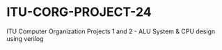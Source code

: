 # ITU-CORG-PROJECT-24
ITU Computer Organization Projects 1 and 2 - ALU System &amp; CPU design using verilog
